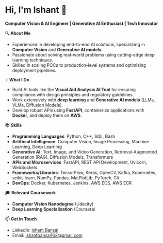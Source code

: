 # Hi, I'm Ishant 👋  
**Computer Vision & AI Engineer | Generative AI Enthusiast | Tech Innovator**  

🔍 **About Me**  
- Experienced in developing end-to-end AI solutions, specializing in **Computer Vision** and **Generative AI models**.  
- Passionate about solving real-world problems using cutting-edge deep learning techniques.  
- Skilled in scaling POCs to production-level systems and optimizing deployment pipelines.  

💡 **What I Do**  
- Build AI tools like the **Visual Aid Analysis AI Tool** for ensuring compliance with design principles and regulatory guidelines.  
- Work extensively with **deep learning** and **Generative AI models** (LLMs, VLMs, Diffusion Models).  
- Develop robust APIs using **FastAPI**, containerize applications with **Docker**, and deploy them on **AWS**.  

📚 **Skills**  
- **Programming Languages**: Python, C++, SQL, Bash  
- **Artificial Intelligence**: Computer Vision, Image Processing, Machine Learning, Deep Learning  
- **Generative AI**: Text, Image, and Video Generation, Retrieval-Augmented Generation (RAG), Diffusion Models, Transformers  
- **APIs and Microservices**: FastAPI, REST API Development, Uvicorn, WebSockets  
- **Frameworks/Libraries**: TensorFlow, Keras, OpenCV, Kafka, Kubernetes, scikit-learn, NumPy, Pandas, MatPlotLib, PyTorch, Git  
- **DevOps**: Docker, Kubernetes, Jenkins, AWS ECS, AWS ECR  

🎓 **Relevant Coursework**  
- **Computer Vision Nanodegree** (Udacity)  
- **Deep Learning Specialization** (Coursera)  

📫 **Get in Touch**  
- LinkedIn: [Ishant Bansal](https://www.linkedin.com/in/ishantbansal/)  
- Email: [ishantbansal162@gmail.com](mailto:ishantbansal162@gmail.com)
